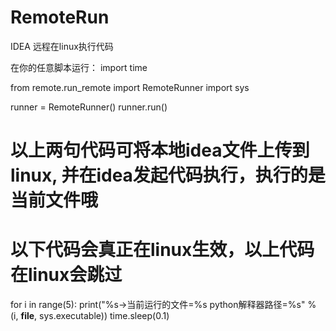 # RemoteRun
IDEA 远程在linux执行代码

在你的任意脚本运行：
import time

from remote.run_remote import RemoteRunner
import sys

runner = RemoteRunner()
runner.run()
# 以上两句代码可将本地idea文件上传到linux, 并在idea发起代码执行，执行的是当前文件哦
# 以下代码会真正在linux生效，以上代码在linux会跳过
for i in range(5):
    print("%s->当前运行的文件=%s python解释器路径=%s" % (i, __file__, sys.executable))
    time.sleep(0.1)

